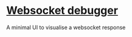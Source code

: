 # [Websocket debugger](https://bjrint.github.io/websocket-debugger)

A minimal UI to visualise a websocket response
